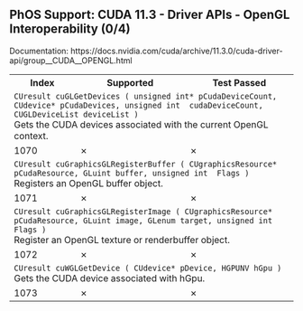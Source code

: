 <h2>PhOS Support: CUDA 11.3 - Driver APIs - OpenGL Interoperability (0/4)</h2>

<p>
Documentation: https://docs.nvidia.com/cuda/archive/11.3.0/cuda-driver-api/group__CUDA__OPENGL.html

<table>
<tr>
<th>Index</th>
<th>Supported</th>
<th>Test Passed</th>
</tr>

<tr>
<td colspan=3>
<code>CUresult cuGLGetDevices ( unsigned int* pCudaDeviceCount, CUdevice* pCudaDevices, unsigned int  cudaDeviceCount, CUGLDeviceList deviceList )</code><br>
Gets the CUDA devices associated with the current OpenGL context.
</td>
</tr>
<tr>
<td>1070</td>
<td>✗</td>
<td>✗</td>
</tr>

<tr>
<td colspan=3>
<code>CUresult cuGraphicsGLRegisterBuffer ( CUgraphicsResource* pCudaResource, GLuint buffer, unsigned int  Flags )</code><br>
Registers an OpenGL buffer object.
</td>
</tr>
<tr>
<td>1071</td>
<td>✗</td>
<td>✗</td>
</tr>

<tr>
<td colspan=3>
<code>CUresult cuGraphicsGLRegisterImage ( CUgraphicsResource* pCudaResource, GLuint image, GLenum target, unsigned int  Flags )</code><br>
Register an OpenGL texture or renderbuffer object.
</td>
</tr>
<tr>
<td>1072</td>
<td>✗</td>
<td>✗</td>
</tr>

<tr>
<td colspan=3>
<code>CUresult cuWGLGetDevice ( CUdevice* pDevice, HGPUNV hGpu )</code><br>
Gets the CUDA device associated with hGpu.
</td>
</tr>
<tr>
<td>1073</td>
<td>✗</td>
<td>✗</td>
</tr>
</table>

